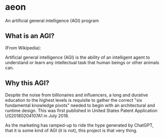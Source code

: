 # aeon
An artificial general intelligence (AGI) program

## What is an AGI?

(From Wikipedia):

Artificial general intelligence (AGI) is the ability of an intelligent agent to understand or learn any intellectual task that human beings or other animals can.

## Why this AGI?

Despite the noise from billionaires and influencers, a long and durative education to the highest levels is requisite to gather the correct "six fundamental knowledge pivots" needed to begin with an architectural and runtime design. This was first published in United States Patent Application US20180204107A1 in July 2018.

As the marketing has ramped-up to ride the hype generated by ChatGPT, that it is some kind of AGI (it is not), this project is that very thing.
